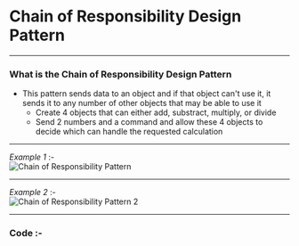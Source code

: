 # Chain of Responsibility Design Pattern

***
###	What is the Chain of Responsibility Design Pattern
-	This pattern sends data to an object and if that object can't use it, it sends it to any number of other objects that may be able to use it
	-	Create 4 objects that can either add, substract, multiply, or divide
	-	Send 2 numbers and a command and allow these 4 objects to decide which can handle the requested calculation

***
_Example 1_ :-  
![Chain of Responsibility Pattern](http://www.dofactory.com/images/diagrams/net/chain.gif)

***
_Example 2_ :-  
![Chain of Responsibility Pattern 2](https://cdn.journaldev.com/wp-content/uploads/2013/07/Chain-of-Responsibility-Class-Diagram.png)

***
### Code :-
<script src="https://gist.github.com/KushalKatta/103fdf46b7d882885e0d01fe83ba29b7.js"></script>